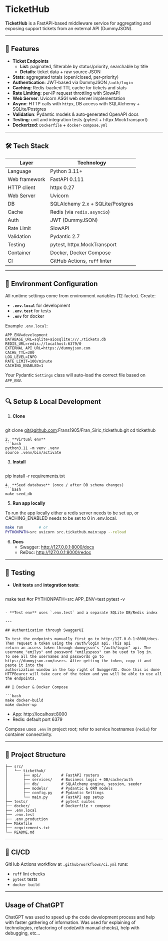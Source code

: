 
# TicketHub

**TicketHub** is a FastAPI-based middleware service for aggregating and exposing support tickets from an external API (DummyJSON).

---

## 🚀 Features

- **Ticket Endpoints**  
  - **List**: paginated, filterable by status/priority, searchable by title  
  - **Details**: ticket data + raw source JSON
- **Stats**: aggregated totals (open/closed, per-priority)  
- **Authentication**: JWT-based via DummyJSON `/auth/login`  
- **Caching**: Redis-backed TTL cache for tickets and stats  
- **Rate Limiting**: per‑IP request throttling with SlowAPI
- **Web Server**: Uvicorn ASGI web server implementation
- **Async**: HTTP calls with `httpx`, DB access with SQLAlchemy + SQLite/Postgres
- **Validation**: Pydantic models & auto‑generated OpenAPI docs
- **Testing**: unit and integration tests (pytest + httpx.MockTransport)
- **Dockerized**: `Dockerfile` + `docker-compose.yml`

---

## 🛠️ Tech Stack

| Layer         | Technology                       |
|---------------|----------------------------------|
| Language      | Python 3.11+                     |
| Web framework | FastAPI 0.111                    |
| HTTP client   | httpx 0.27                       |
| Web Server    | Uvicorn                          | 
| DB            | SQLAlchemy 2.x + SQLite/Postgres |
| Cache         | Redis (via `redis.asyncio`)      |
| Auth          | JWT (DummyJSON)                  |
| Rate Limit    | SlowAPI                          |
| Validation    | Pydantic 2.7                     |
| Testing       | pytest, httpx.MockTransport      |
| Container     | Docker, Docker Compose           |
| CI            | GitHub Actions, `ruff` linter    |

---

## 🔧 Environment Configuration

All runtime settings come from environment variables (12‑factor). Create:

- **`.env.local`** for development
- **`.env.test`** for tests
- **`.env`** for docker

Example `.env.local`:
```dotenv
APP_ENV=development
DATABASE_URL=sqlite+aiosqlite:///./tickets.db
REDIS_URL=redis://localhost:6379/0
EXTERNAL_API_URL=https://dummyjson.com
CACHE_TTL=300
LOG_LEVEL=INFO
RATE_LIMIT=100/minute
CACHING_ENABLED=1
```

Your Pydantic `Settings` class will auto‑load the correct file based on `APP_ENV`.

---

## 🔍 Setup & Local Development

1. **Clone**
   ```bash
git clone git@github.com:Frans1905/Fran_Siric_tickethub.git
cd tickethub
   ```
2. **Virtual env**
   ```bash
python3.11 -m venv .venv
source .venv/bin/activate
   ```
3. **Install**
   ```bash
pip install -r requirements.txt
   ```
4. **Seed database** (once / after DB schema changes)
   ```bash
make seed_db
   ```
5. **Run app locally**

To run the app locally either a redis server needs to be set up, or CACHING_ENABLED needs to be set to 0 in .env.local.

   ```bash
make run       # or
PYTHONPATH=src uvicorn src.tickethub.main:app --reload
   ```

6. **Docs**
   - Swagger: http://127.0.0.1:8000/docs  
   - ReDoc:    http://127.0.0.1:8000/redoc

---

## 🧪 Testing

- **Unit tests** and **integration tests**:
  ```bash
make test       #or
PYTHONPATH=src APP_ENV=test pytest -v 
  ```

- **Test env** uses `.env.test` and a separate SQLite DB/Redis index

---

## Authentication through SwaggerUI

To test the endpoints manually first go to http:/127.0.0.1:8000/docs. Then request a token using the /auth/login api. This api
return an access token through dummyjson's "/auth/login" api. The username "emilys" and password "emilyspass" can be used to log in.
To see all the usernames and passwords go to https://dummyjson.com/users. After getting the token, copy it and paste it into the 
authorization window in the top right of SwaggerUI. Once this is done HTTPBearer will take care of the token and you will be able to use all the endpoints.

## 🐳 Docker & Docker Compose

```bash
make docker-build
make docker-up
```

- App: http://localhost:8000
- Redis: default port 6379

Compose uses `.env` in project root; refer to service hostnames (`redis`) for container connectivity.

---

## 📁 Project Structure

```
├── src/
│   └── tickethub/
│       ├── api/         # FastAPI routers
│       ├── services/    # Business logic + DB/cache/auth
│       ├── db/          # SQLAlchemy engine, session, seeder
│       ├── models/      # Pydantic & ORM models
│       ├── config.py    # Pydantic Settings
│       └── main.py      # FastAPI app setup
├── tests/               # pytest suites
├── docker/              # Dockerfile + compose
├── .env.local
├── .env.test
├── .env.production
├── Makefile
├── requirements.txt
└── README.md
```

---

## 🚀 CI/CD

GitHub Actions workflow at `.github/workflows/ci.yml` runs:
- `ruff` lint checks
- `pytest` tests
- `docker build`

---

## Usage of ChatGPT

ChatGPT was used to speed up the code development process and help with faster gathering of information. Was used for explaining of technologies, refactoring of code(with manual checks), 
help with debugging, etc...
